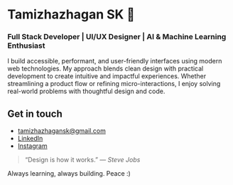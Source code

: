 # Tamizhazhagan SK 👋  
### Full Stack Developer | UI/UX Designer | AI & Machine Learning Enthusiast

I build accessible, performant, and user-friendly interfaces using modern web technologies. My approach blends clean design with practical development to create intuitive and impactful experiences. Whether streamlining a product flow or refining micro-interactions, I enjoy solving real-world problems with thoughtful design and code.

## Get in touch  
* [tamizhazhagansk@gmail.com](mailto:tamizhazhagansk@gmail.com)  
* [LinkedIn](https://linkedin.com/in/tamizh-sk)  
* [Instagram](https://instagram.com/tamizh.s.k)

> “Design is how it works.” — *Steve Jobs*

Always learning, always building.
Peace :)
